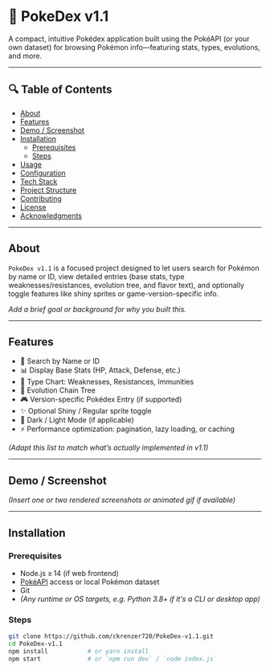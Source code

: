 # 🧪 PokeDex v1.1

A compact, intuitive Pokédex application built using the PokéAPI (or your own dataset) for browsing Pokémon info—featuring stats, types, evolutions, and more.

---

## 🔍 Table of Contents

- [About](#about)  
- [Features](#features)  
- [Demo / Screenshot](#demo‑screenshot)  
- [Installation](#installation)  
  - [Prerequisites](#prerequisites)  
  - [Steps](#steps)  
- [Usage](#usage)  
- [Configuration](#configuration)  
- [Tech Stack](#tech‑stack)  
- [Project Structure](#project‑structure)  
- [Contributing](#contributing)  
- [License](#license)  
- [Acknowledgments](#acknowledgments)

---

## About

`PokeDex v1.1` is a focused project designed to let users search for Pokémon by name or ID, view detailed entries (base stats, type weaknesses/resistances, evolution tree, and flavor text), and optionally toggle features like shiny sprites or game-version-specific info.

*Add a brief goal or background for why you built this.*

---

## Features

- 🔎 Search by Name or ID  
- 📊 Display Base Stats (HP, Attack, Defense, etc.)  
- 🧬 Type Chart: Weaknesses, Resistances, Immunities  
- 🔁 Evolution Chain Tree  
- 🎮 Version-specific Pokédex Entry (if supported)  
- ✨ Optional Shiny / Regular sprite toggle  
- 🌙 Dark / Light Mode (if applicable)  
- ⚡ Performance optimization: pagination, lazy loading, or caching  

*(Adapt this list to match what’s actually implemented in v1.1)*

---

## Demo / Screenshot

*(Insert one or two rendered screenshots or animated gif if available)*

---

## Installation

### Prerequisites

- Node.js ≥ 14 (if web frontend)  
- [PokéAPI](https://pokeapi.co/) access or local Pokémon dataset  
- Git  
- *(Any runtime or OS targets, e.g. Python 3.8+ if it's a CLI or desktop app)*

### Steps

```bash
git clone https://github.com/ckrenzer720/PokeDex-v1.1.git
cd PokeDex-v1.1
npm install           # or yarn install
npm start             # or `npm run dev` / `node index.js`
